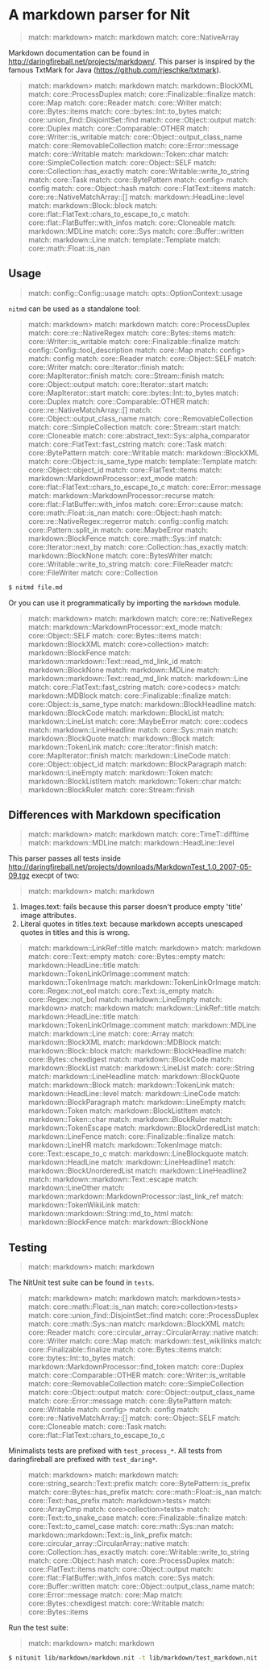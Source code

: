 # A markdown parser for Nit

> match: markdown>
> match: markdown
> match: core::NativeArray

Markdown documentation can be found in http://daringfireball.net/projects/markdown/.
This parser is inspired by the famous TxtMark for Java (https://github.com/rjeschke/txtmark).

> match: markdown>
> match: markdown
> match: markdown::BlockXML
> match: core::ProcessDuplex
> match: core::Finalizable::finalize
> match: core::Map
> match: core::Reader
> match: core::Writer
> match: core::Bytes::items
> match: core::bytes::Int::to_bytes
> match: core::union_find::DisjointSet::find
> match: core::Object::output
> match: core::Duplex
> match: core::Comparable::OTHER
> match: core::Writer::is_writable
> match: core::Object::output_class_name
> match: core::RemovableCollection
> match: core::Error::message
> match: core::Writable
> match: markdown::Token::char
> match: core::SimpleCollection
> match: core::Object::SELF
> match: core::Collection::has_exactly
> match: core::Writable::write_to_string
> match: core::Task
> match: core::BytePattern
> match: config>
> match: config
> match: core::Object::hash
> match: core::FlatText::items
> match: core::re::NativeMatchArray::[]
> match: markdown::HeadLine::level
> match: markdown::Block::block
> match: core::flat::FlatText::chars_to_escape_to_c
> match: core::flat::FlatBuffer::with_infos
> match: core::Cloneable
> match: markdown::MDLine
> match: core::Sys
> match: core::Buffer::written
> match: markdown::Line
> match: template::Template
> match: core::math::Float::is_nan

## Usage

> match: config::Config::usage
> match: opts::OptionContext::usage

`nitmd` can be used as a standalone tool:

> match: markdown>
> match: markdown
> match: core::ProcessDuplex
> match: core::re::NativeRegex
> match: core::Bytes::items
> match: core::Writer::is_writable
> match: core::Finalizable::finalize
> match: config::Config::tool_description
> match: core::Map
> match: config>
> match: config
> match: core::Reader
> match: core::Object::SELF
> match: core::Writer
> match: core::Iterator::finish
> match: core::MapIterator::finish
> match: core::Stream::finish
> match: core::Object::output
> match: core::Iterator::start
> match: core::MapIterator::start
> match: core::bytes::Int::to_bytes
> match: core::Duplex
> match: core::Comparable::OTHER
> match: core::re::NativeMatchArray::[]
> match: core::Object::output_class_name
> match: core::RemovableCollection
> match: core::SimpleCollection
> match: core::Stream::start
> match: core::Cloneable
> match: core::abstract_text::Sys::alpha_comparator
> match: core::FlatText::fast_cstring
> match: core::Task
> match: core::BytePattern
> match: core::Writable
> match: markdown::BlockXML
> match: core::Object::is_same_type
> match: template::Template
> match: core::Object::object_id
> match: core::FlatText::items
> match: markdown::MarkdownProcessor::ext_mode
> match: core::flat::FlatText::chars_to_escape_to_c
> match: core::Error::message
> match: markdown::MarkdownProcessor::recurse
> match: core::flat::FlatBuffer::with_infos
> match: core::Error::cause
> match: core::math::Float::is_nan
> match: core::Object::hash
> match: core::re::NativeRegex::regerror
> match: config::config
> match: core::Pattern::split_in
> match: core::MaybeError
> match: markdown::BlockFence
> match: core::math::Sys::inf
> match: core::Iterator::next_by
> match: core::Collection::has_exactly
> match: markdown::BlockNone
> match: core::BytesWriter
> match: core::Writable::write_to_string
> match: core::FileReader
> match: core::FileWriter
> match: core::Collection

~~~bash
$ nitmd file.md
~~~

Or you can use it programmatically by importing the `markdown` module.

> match: markdown>
> match: markdown
> match: core::re::NativeRegex
> match: markdown::MarkdownProcessor::ext_mode
> match: core::Object::SELF
> match: core::Bytes::items
> match: markdown::BlockXML
> match: core>collection>
> match: markdown::BlockFence
> match: markdown::markdown::Text::read_md_link_id
> match: markdown::BlockNone
> match: markdown::MDLine
> match: markdown::markdown::Text::read_md_link
> match: markdown::Line
> match: core::FlatText::fast_cstring
> match: core>codecs>
> match: markdown::MDBlock
> match: core::Finalizable::finalize
> match: core::Object::is_same_type
> match: markdown::BlockHeadline
> match: markdown::BlockCode
> match: markdown::BlockList
> match: markdown::LineList
> match: core::MaybeError
> match: core::codecs
> match: markdown::LineHeadline
> match: core::Sys::main
> match: markdown::BlockQuote
> match: markdown::Block
> match: markdown::TokenLink
> match: core::Iterator::finish
> match: core::MapIterator::finish
> match: markdown::LineCode
> match: core::Object::object_id
> match: markdown::BlockParagraph
> match: markdown::LineEmpty
> match: markdown::Token
> match: markdown::BlockListItem
> match: markdown::Token::char
> match: markdown::BlockRuler
> match: core::Stream::finish

## Differences with Markdown specification

> match: markdown>
> match: markdown
> match: core::TimeT::difftime
> match: markdown::MDLine
> match: markdown::HeadLine::level

This parser passes all tests inside http://daringfireball.net/projects/downloads/MarkdownTest_1.0_2007-05-09.tgz execpt of two:

> match: markdown>
> match: markdown

1. Images.text: fails because this parser doesn't produce empty 'title' image attributes.
2. Literal quotes in titles.text: because markdown accepts unescaped quotes in titles and this is wrong.

> match: markdown::LinkRef::title
> match: markdown>
> match: markdown
> match: core::Text::empty
> match: core::Bytes::empty
> match: markdown::HeadLine::title
> match: markdown::TokenLinkOrImage::comment
> match: markdown::TokenImage
> match: markdown::TokenLinkOrImage
> match: core::Regex::not_eol
> match: core::Text::is_empty
> match: core::Regex::not_bol
> match: markdown::LineEmpty
> match: markdown>
> match: markdown
> match: markdown::LinkRef::title
> match: markdown::HeadLine::title
> match: markdown::TokenLinkOrImage::comment
> match: markdown::MDLine
> match: markdown::Line
> match: core::Array
> match: markdown::BlockXML
> match: markdown::MDBlock
> match: markdown::Block::block
> match: markdown::BlockHeadline
> match: core::Bytes::chexdigest
> match: markdown::BlockCode
> match: markdown::BlockList
> match: markdown::LineList
> match: core::String
> match: markdown::LineHeadline
> match: markdown::BlockQuote
> match: markdown::Block
> match: markdown::TokenLink
> match: markdown::HeadLine::level
> match: markdown::LineCode
> match: markdown::BlockParagraph
> match: markdown::LineEmpty
> match: markdown::Token
> match: markdown::BlockListItem
> match: markdown::Token::char
> match: markdown::BlockRuler
> match: markdown::TokenEscape
> match: markdown::BlockOrderedList
> match: markdown::LineFence
> match: core::Finalizable::finalize
> match: markdown::LineHR
> match: markdown::TokenImage
> match: core::Text::escape_to_c
> match: markdown::LineBlockquote
> match: markdown::HeadLine
> match: markdown::LineHeadline1
> match: markdown::BlockUnorderedList
> match: markdown::LineHeadline2
> match: markdown::markdown::Text::escape
> match: markdown::LineOther
> match: markdown::markdown::MarkdownProcessor::last_link_ref
> match: markdown::TokenWikiLink
> match: markdown::markdown::String::md_to_html
> match: markdown::BlockFence
> match: markdown::BlockNone

## Testing

> match: markdown>
> match: markdown

The NitUnit test suite can be found in `tests`.

> match: markdown>
> match: markdown
> match: markdown>tests>
> match: core::math::Float::is_nan
> match: core>collection>tests>
> match: core::union_find::DisjointSet::find
> match: core::ProcessDuplex
> match: core::math::Sys::nan
> match: markdown::BlockXML
> match: core::Reader
> match: core::circular_array::CircularArray::native
> match: core::Writer
> match: core::Map
> match: markdown::test_wikilinks
> match: core::Finalizable::finalize
> match: core::Bytes::items
> match: core::bytes::Int::to_bytes
> match: markdown::MarkdownProcessor::find_token
> match: core::Duplex
> match: core::Comparable::OTHER
> match: core::Writer::is_writable
> match: core::RemovableCollection
> match: core::SimpleCollection
> match: core::Object::output
> match: core::Object::output_class_name
> match: core::Error::message
> match: core::BytePattern
> match: core::Writable
> match: config>
> match: config
> match: core::re::NativeMatchArray::[]
> match: core::Object::SELF
> match: core::Cloneable
> match: core::Task
> match: core::flat::FlatText::chars_to_escape_to_c

Minimalists tests are prefixed with `test_process_*`. All tests from daringfireball are prefixed with `test_daring*`.

> match: markdown>
> match: markdown
> match: core::string_search::Text::prefix
> match: core::BytePattern::is_prefix
> match: core::Bytes::has_prefix
> match: core::math::Float::is_nan
> match: core::Text::has_prefix
> match: markdown>tests>
> match: core::ArrayCmp
> match: core>collection>tests>
> match: core::Text::to_snake_case
> match: core::Finalizable::finalize
> match: core::Text::to_camel_case
> match: core::math::Sys::nan
> match: markdown::markdown::Text::is_link_prefix
> match: core::circular_array::CircularArray::native
> match: core::Collection::has_exactly
> match: core::Writable::write_to_string
> match: core::Object::hash
> match: core::ProcessDuplex
> match: core::FlatText::items
> match: core::Object::output
> match: core::flat::FlatBuffer::with_infos
> match: core::Sys
> match: core::Buffer::written
> match: core::Object::output_class_name
> match: core::Error::message
> match: core::Map
> match: core::Bytes::chexdigest
> match: core::Writable
> match: core::Bytes::items

Run the test suite:

> match: markdown>
> match: markdown

~~~bash
$ nitunit lib/markdown/markdown.nit -t lib/markdown/test_markdown.nit
~~~

